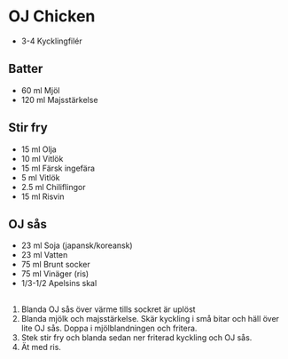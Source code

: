 # OJ Chicken

* 3-4 Kycklingfilér

## Batter
* 60 ml Mjöl
* 120 ml Majsstärkelse

## Stir fry
* 15 ml Olja
* 10 ml Vitlök
* 15 ml Färsk ingefära
* 5 ml Vitlök
* 2.5 ml Chiliflingor
* 15 ml Risvin

## OJ sås
* 23 ml Soja (japansk/koreansk)
* 23 ml Vatten
* 75 ml Brunt socker
* 75 ml Vinäger (ris)
* 1/3-1/2 Apelsins skal

## 
1. Blanda OJ sås över värme tills sockret är uplöst
1. Blanda mjölk och majsstärkelse. Skär kyckling i små bitar och häll över lite OJ sås. Doppa i mjölblandningen och fritera.
1. Stek stir fry och blanda sedan ner friterad kyckling och OJ sås.
1. Ät med ris.
